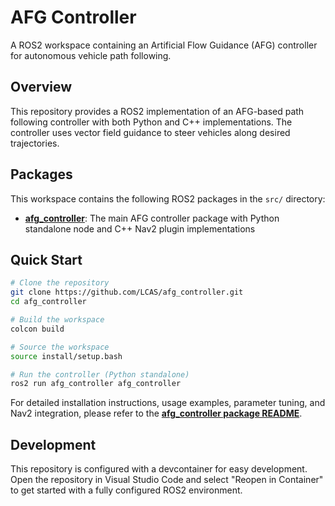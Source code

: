 # AFG Controller

A ROS2 workspace containing an Artificial Flow Guidance (AFG) controller for autonomous vehicle path following.

## Overview

This repository provides a ROS2 implementation of an AFG-based path following controller with both Python and C++ implementations. The controller uses vector field guidance to steer vehicles along desired trajectories.

## Packages

This workspace contains the following ROS2 packages in the `src/` directory:

- **[afg_controller](src/afg_controller/README.md)**: The main AFG controller package with Python standalone node and C++ Nav2 plugin implementations

## Quick Start

```bash
# Clone the repository
git clone https://github.com/LCAS/afg_controller.git
cd afg_controller

# Build the workspace
colcon build

# Source the workspace
source install/setup.bash

# Run the controller (Python standalone)
ros2 run afg_controller afg_controller
```

For detailed installation instructions, usage examples, parameter tuning, and Nav2 integration, please refer to the **[afg_controller package README](src/afg_controller/README.md)**.

## Development

This repository is configured with a devcontainer for easy development. Open the repository in Visual Studio Code and select "Reopen in Container" to get started with a fully configured ROS2 environment.
